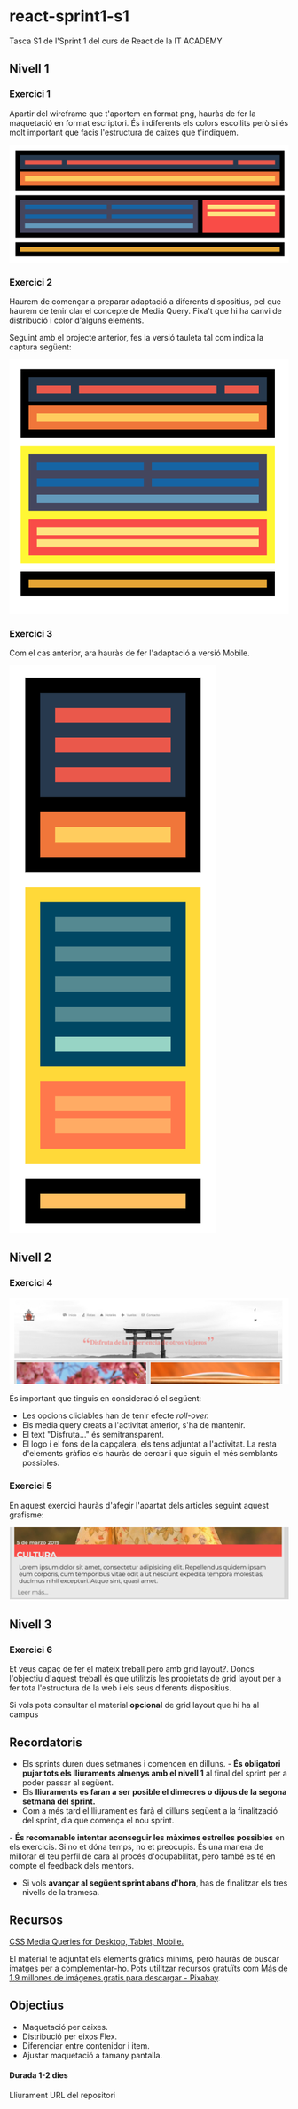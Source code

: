 # react-sprint1-s1

Tasca S1 de l'Sprint 1 del curs de React de la IT ACADEMY

## Nivell 1

### Exercici 1

Apartir del wireframe que t'aportem en format png, hauràs de fer la maquetació en format escriptori. És indiferents els colors escollits però si és molt important que facis l'estructura de caixes que t'indiquem.

![Wireframe versión escritorio](/imgs/ex1-escriptori-n1.png)

### Exercici 2

Haurem de començar a preparar adaptació a diferents dispositius, pel que haurem de tenir clar el concepte de Media Query. Fixa't que hi ha canvi de distribució i color d'alguns elements.

Seguint amb el projecte anterior, fes la versió tauleta tal com indica la captura següent:

![Wireframe versión tablet](/imgs/ex2-tablet-n1.png)

### Exercici 3

Com el cas anterior, ara hauràs de fer l'adaptació a versió Mobile.

![Wireframe versión mobil](/imgs/ex3-mobil-n1.png)

## Nivell 2

### Exercici 4

![Mockup orientativo página](/imgs/ex4-n2.png)

És important que tinguis en consideració el següent:

- Les opcions cliclables han de tenir efecte *roll-over.*
- Els media query creats a l'activitat anterior, s'ha de mantenir.
- El text "Disfruta..." és semitransparent.
- El logo i el fons de la capçalera, els tens adjuntat a l'activitat. La resta d'elements gràfics els hauràs de cercar i que siguin el més semblants possibles.

### Exercici 5

En aquest exercici hauràs d'afegir l'apartat dels articles seguint aquest grafisme:

![Mockup orientativo artículo](/imgs/ex5-n2.png)

## Nivell 3

### Exercici 6

Et veus capaç de fer el mateix treball però amb grid layout?. Doncs l'objectiu d'aquest treball és que utilitzis les propietats de grid layout per a fer tota l'estructura de la web i els seus diferents dispositius.

Si vols pots consultar el material **opcional** de grid layout que hi ha al campus

## Recordatoris

- Els sprints duren dues setmanes i comencen en dilluns.
  - **És obligatori pujar tots els lliuraments almenys amb el nivell 1** al final del sprint per a poder passar al següent.
- Els **lliuraments es faran a ser posible el dimecres o dijous de la segona setmana del sprint.**
- Com a més tard el lliurament es farà el dilluns següent a la finalització del sprint, dia que comença el nou sprint.

- **És recomanable intentar aconseguir les màximes estrelles possibles** en els exercicis. Si no et dóna temps, no et preocupis. És una manera de millorar el teu perfil de cara al procés d'ocupabilitat, però també es té en compte el feedback dels mentors.

- Si vols **avançar al següent sprint abans d'hora**, has de finalitzar els tres nivells de la tramesa.

## Recursos

[CSS Media Queries for Desktop, Tablet, Mobile.](https://gist.github.com/gokulkrishh/242e68d1ee94ad05f488)

El material te adjuntat els elements gràfics mínims, però hauràs de buscar imatges per a complementar-ho. Pots utilitzar recursos gratuïts com [Más de 1.9 millones de imágenes gratis para descargar - Pixabay](https://pixabay.com/es/).

## Objectius

- Maquetació per caixes.
- Distribució per eixos Flex.
- Diferenciar entre contenidor i item.
- Ajustar maquetació a tamany pantalla.

#### Durada 1-2 dies

Lliurament URL del repositori
